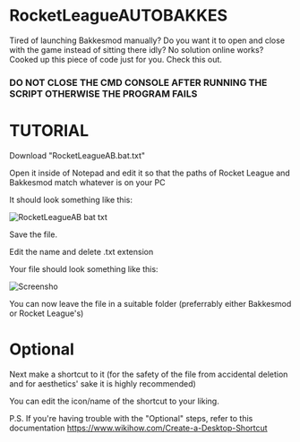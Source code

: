 # RocketLeagueAUTOBAKKES
Tired of launching Bakkesmod manually? Do you want it to open and close with the game instead of sitting there idly? No solution online works? Cooked up this piece of code just for you. Check this out.

### DO NOT CLOSE THE CMD CONSOLE AFTER RUNNING THE SCRIPT OTHERWISE THE PROGRAM FAILS

# TUTORIAL

Download "RocketLeagueAB.bat.txt"

Open it inside of Notepad and edit it so that the paths of Rocket League and Bakkesmod match whatever is on your PC

It should look something like this:

![RocketLeagueAB bat txt](https://github.com/user-attachments/assets/9f696cd7-480d-4616-9fde-5e46c9bc0e3b)

Save the file.

Edit the name and delete .txt extension

Your file should look something like this:

![Screensho](https://github.com/user-attachments/assets/86ed6f6c-ac46-46aa-b18a-cfbe05c0abeb)

You can now leave the file in a suitable folder (preferrably either Bakkesmod or Rocket League's)

# Optional

Next make a shortcut to it (for the safety of the file from accidental deletion and for aesthetics' sake it is highly recommended)

You can edit the icon/name of the shortcut to your liking.

P.S. If you're having trouble with the "Optional" steps, refer to this documentation https://www.wikihow.com/Create-a-Desktop-Shortcut
